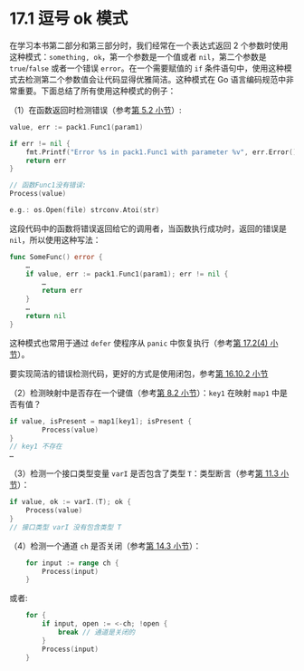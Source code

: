 # 17.1 逗号 ok 模式

在学习本书第二部分和第三部分时，我们经常在一个表达式返回 2 个参数时使用这种模式：`something, ok`，第一个参数是一个值或者 `nil`，第二个参数是 `true`/`false` 或者一个错误 `error`。在一个需要赋值的 `if` 条件语句中，使用这种模式去检测第二个参数值会让代码显得优雅简洁。这种模式在 Go 语言编码规范中非常重要。下面总结了所有使用这种模式的例子：

（1）在函数返回时检测错误（参考[第 5.2 小节](05.2.md)）:

```go
value, err := pack1.Func1(param1)

if err != nil {
    fmt.Printf("Error %s in pack1.Func1 with parameter %v", err.Error(), param1)
    return err
}

// 函数Func1没有错误:
Process(value)

e.g.: os.Open(file) strconv.Atoi(str)
```

这段代码中的函数将错误返回给它的调用者，当函数执行成功时，返回的错误是 `nil`，所以使用这种写法：

```go
func SomeFunc() error {
    …
    if value, err := pack1.Func1(param1); err != nil {
        …
        return err
    }
    …
    return nil
}
```

这种模式也常用于通过 `defer` 使程序从 `panic` 中恢复执行（参考[第 17.2(4) 小节](17.2.md)）。

要实现简洁的错误检测代码，更好的方式是使用闭包，参考[第 16.10.2 小节](16.10.md)

（2）检测映射中是否存在一个键值（参考[第 8.2 小节](08.2.md)）：`key1` 在映射 `map1` 中是否有值？

```go
if value, isPresent = map1[key1]; isPresent {
        Process(value)
}
// key1 不存在
…
```

（3）检测一个接口类型变量 `varI` 是否包含了类型 `T`：类型断言（参考[第 11.3 小节](11.3.md)）：

```go
if value, ok := varI.(T); ok {
    Process(value)
}
// 接口类型 varI 没有包含类型 T
```

（4）检测一个通道 `ch` 是否关闭（参考[第 14.3 小节](14.3.md)）：

```go
    for input := range ch {
        Process(input)
    }
```

或者:

```go
    for {
        if input, open := <-ch; !open {
            break // 通道是关闭的
        }
        Process(input)
    }
```
